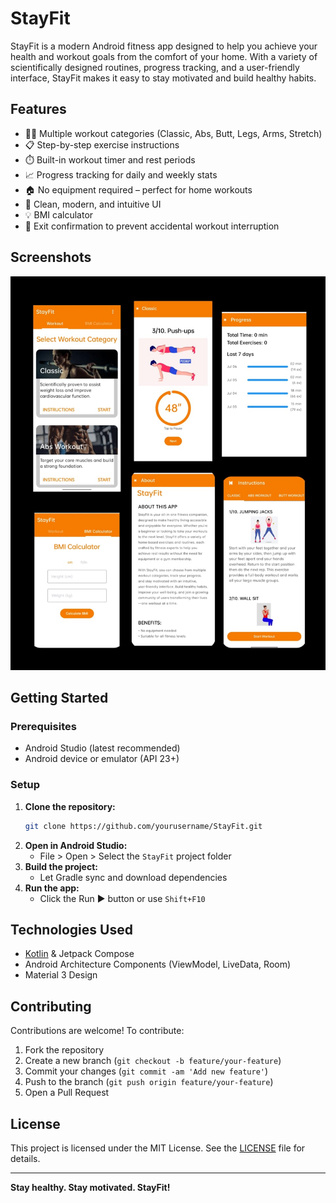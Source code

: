 # StayFit

StayFit is a modern Android fitness app designed to help you achieve your health and workout goals from the comfort of your home. With a variety of scientifically designed routines, progress tracking, and a user-friendly interface, StayFit makes it easy to stay motivated and build healthy habits.

## Features

- 🏋️‍♂️ Multiple workout categories (Classic, Abs, Butt, Legs, Arms, Stretch)
- 📋 Step-by-step exercise instructions
- ⏱️ Built-in workout timer and rest periods
- 📈 Progress tracking for daily and weekly stats
- 🏠 No equipment required – perfect for home workouts
- 🎨 Clean, modern, and intuitive UI
- 💡 BMI calculator
- 🔔 Exit confirmation to prevent accidental workout interruption

## Screenshots
![image alt](https://github.com/ankita8317/StayFit/blob/6f493b511d29021bbb3dddfb0e186b9a920569ad/image.jpg)

## Getting Started

### Prerequisites
- Android Studio (latest recommended)
- Android device or emulator (API 23+)

### Setup
1. **Clone the repository:**
   ```bash
   git clone https://github.com/yourusername/StayFit.git
   ```
2. **Open in Android Studio:**
   - File > Open > Select the `StayFit` project folder
3. **Build the project:**
   - Let Gradle sync and download dependencies
4. **Run the app:**
   - Click the Run ▶️ button or use `Shift+F10`

## Technologies Used
- [Kotlin](https://kotlinlang.org/) & Jetpack Compose
- Android Architecture Components (ViewModel, LiveData, Room)
- Material 3 Design

## Contributing

Contributions are welcome! To contribute:
1. Fork the repository
2. Create a new branch (`git checkout -b feature/your-feature`)
3. Commit your changes (`git commit -am 'Add new feature'`)
4. Push to the branch (`git push origin feature/your-feature`)
5. Open a Pull Request

## License

This project is licensed under the MIT License. See the [LICENSE](LICENSE) file for details.

---

**Stay healthy. Stay motivated. StayFit!**
